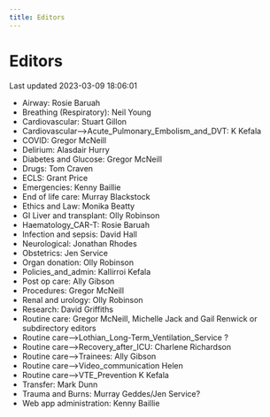 ```yaml
---
title: Editors
---
```


# Editors

Last updated 2023-03-09 18:06:01

- Airway: Rosie Baruah 
- Breathing (Respiratory): Neil Young 
- Cardiovascular: Stuart Gillon 
- Cardiovascular-->Acute_Pulmonary_Embolism_and_DVT: K Kefala
- COVID: Gregor McNeill 
- Delirium: Alasdair Hurry 
- Diabetes and Glucose: Gregor McNeill  
- Drugs: Tom Craven 
- ECLS: Grant Price
- Emergencies: Kenny Baillie 
- End of life care: Murray Blackstock 
- Ethics and Law: Monika Beatty 
- GI Liver and transplant: Olly Robinson 
- Haematology_CAR-T: Rosie Baruah 
- Infection and sepsis: David Hall 
- Neurological: Jonathan Rhodes 
- Obstetrics: Jen Service 
- Organ donation: Olly Robinson 
- Policies_and_admin: Kallirroi Kefala
- Post op care: Ally Gibson 
- Procedures: Gregor McNeill 
- Renal and urology: Olly Robinson 
- Research: David Griffiths 
- Routine care: Gregor McNeill, Michelle Jack  and Gail Renwick or subdirectory editors 
- Routine care-->Lothian_Long-Term_Ventilation_Service ?
- Routine care-->Recovery_after_ICU: Charlene Richardson 
- Routine care-->Trainees: Ally Gibson
- Routine care-->Video_communication Helen
- Routine care-->VTE_Prevention K Kefala
- Transfer: Mark Dunn 
- Trauma and Burns: Murray Geddes/Jen Service?
- Web app administration: Kenny Baillie 
